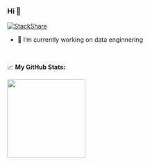 ### Hi 👋
[![StackShare](http://img.shields.io/badge/tech-stack-0690fa.svg?style=flat)](https://stackshare.io/dingn1/my-stack)

- 🔭 I’m currently working on data enginnering

</br>

📈 **My GitHub Stats:**

<p>
  <img height="180em" src="https://github-readme-stats.vercel.app/api?username=dingn1&show_icons=true&hide_border=true&&count_private=true&include_all_commits=true" />
</p>
